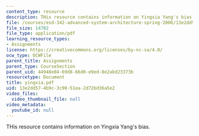 ```yaml
---
content_type: resource
description: THis resource contains information on Yingxia Yang's bias.
file: /courses/esd-342-advanced-system-architecture-spring-2006/13e2dd574b9c3c9051ea2d72bd36a5e2_yingxia.pdf
file_size: 14702
file_type: application/pdf
learning_resource_types:
- Assignments
license: https://creativecommons.org/licenses/by-nc-sa/4.0/
ocw_type: OCWFile
parent_title: Assignments
parent_type: CourseSection
parent_uid: 44948e84-69d8-66d0-e9ed-8e2abd23373b
resourcetype: Document
title: yingxia.pdf
uid: 13e2dd57-4b9c-3c90-51ea-2d72bd36a5e2
video_files:
  video_thumbnail_file: null
video_metadata:
  youtube_id: null
---
```

THis resource contains information on Yingxia Yang's bias.